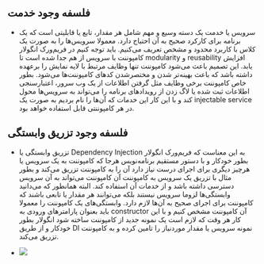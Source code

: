 ## فلسفه وجود خدمت

- سرویس یا خدمت یک دسته وسیع و مهم شامل هر مقدار، تابع یا قابلیتی است که یک برنامه برای کارکرد صحیح به آن احتیاج دارد. معمولا سرویس‌ها را به صورت یک کلاس با کاربرد محدود و مشخص تعریف می‌کنیم. باید توجه کنیم در فریم‌ورک انگولار کامپوننت با سرویس از هم جدا شده است تا modularity و reusability افزایش یابد. این تصمیم باعث می‌شود کامپوننت تنها وظایف مرتبط با لایه نمایش را برعهده داشته باشد که باعث بهینه‌تر شدن و مختصرشدن کدهای کامپوننت‌ها می‌شود. بطور خاص کامپوننت برخی وظایف مثل گرفتن اطلاعات از یک وب سرور، اعتبارسنجی اطلاعات ثبت شده یا لاگ زدن از رویدادهای برنامه را می‌تواند به سرویس‌ها محول کند و با این کار این خدمات که آن‌ها را نام بردیم به صورت یک injectable service در هر کامپوننتی قابل استفاده خواهد بود.

## فلسفه وجود تزریق وابستگی

- تزریق وابستگی یا Dependency Injection به این معناست که فریم‌ورک انگولار بطور خودکار و با دستور مستقیم برنامه‌نویس هرجا که کامپوننت به یک سرویس یا هرچیز دیگری برای اجرای درست نیاز دارد آن را به کامپوننت تزریق می‌کند و بطور مثال با تزریق یک سرویس به کامپوننت آن کامپوننت می‌تواند به آن سرویس دسترسی داشته باشد و از خدمات آن استفاده کند. البته همانطور که می‌دانید وابستگی‌ها لزوما سرویس نیستند بلکه می‌توانند هر مقدار یا تابعی باشند که کامپوننت برای اجرای صحیح به آن‌ها لازم دارد. وابستگی‌های یک کامپوننت را معمولا باید بعنوان پارامترهای ورودی به constructor آن کامپوننت مشخص کنیم و با این کار هر وقت که لازم است یک نمونه جدید از کامپوننت ساخته شود انگولار بطور خودکار و از طریق DI نمونه سرویس یا مقدار موردنیاز را تامین کرده و به کامپوننت تزریق می‌کند.

- <img class="img-fluid" src="./assets/image/ng_injector_injects.jpg" />
